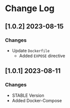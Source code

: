 # Change Log

## [1.0.2] 2023-08-15
### Changes

- Update `Dockerfile`
  - Added `EXPOSE` directive

## [1.0.1] 2023-08-11
### Changes

- STABLE Version
- Added Docker-Compose
